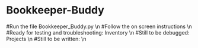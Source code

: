 # Bookkeeper-Buddy

#Run the file Bookkeeper_Buddy.py \n
#Follow the on screen instructions \n
#Ready for testing and troubleshooting: Inventory \n
#Still to be debugged: Projects \n
#Still to be written: \n
